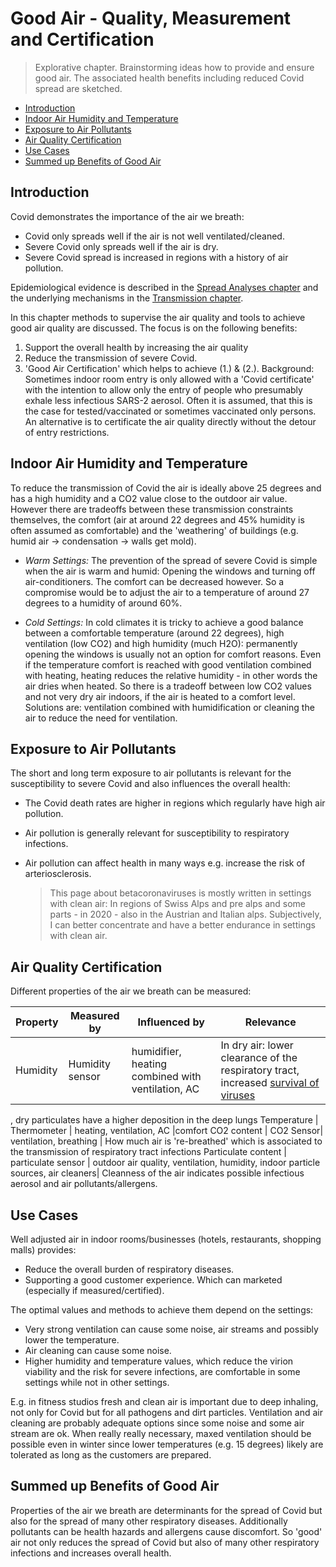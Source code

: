 # Good Air - Quality, Measurement and Certification

> Explorative chapter. Brainstorming ideas how to provide and ensure good air. The associated health benefits including reduced Covid spread are sketched.

* [Introduction](#introduction)
* [Indoor Air Humidity and Temperature](#indoor-air-humidity-and-temperature)
* [Exposure to Air Pollutants](#exposure-to-air-pollutants)
* [Air Quality Certification](#air-quality-certification)
* [Use Cases](#use-cases)
* [Summed up Benefits of Good Air](#summed-up-benefits-of-good-air)


## Introduction

Covid demonstrates the importance of the air we breath: 
* Covid only spreads well if the air is not well ventilated/cleaned.
* Severe Covid only spreads well if the air is dry.
* Severe Covid spread is increased in regions with a history of air pollution.

Epidemiological evidence is described in the [Spread Analyses chapter](../5_epidemiological/spread_analyses.md) and the underlying mechanisms in the [Transmission chapter](../5_epidemiological/transmission.md).

In this chapter methods to supervise the air quality and tools to achieve good air quality are discussed. The focus is on the following benefits:
1. Support the overall health by increasing the air quality
2. Reduce the transmission of severe Covid.
3. 'Good Air Certification' which helps to achieve (1.) & (2.). Background: Sometimes indoor room entry is only allowed with a 'Covid certificate' with the intention to allow only the entry of people who presumably exhale less infectious SARS-2 aerosol. Often it is assumed, that this is the case for tested/vaccinated or sometimes vaccinated only persons. An alternative is to certificate the air quality directly without the detour of entry restrictions. 

## Indoor Air Humidity and Temperature
To reduce the transmission of Covid the air is ideally above 25 degrees and has a high humidity and a CO2 value close to the outdoor air value. However there are tradeoffs between these transmission constraints themselves, the comfort (air at around 22 degrees and 45% humidity is often assumed as comfortable) and the 'weathering' of buildings (e.g. humid air -> condensation -> walls get mold).

* *Warm Settings:* The prevention of the spread of severe Covid is simple when the air is warm and humid: Opening the windows and turning off air-conditioners. The comfort can be decreased however. So a compromise would be to adjust the air to a temperature of around 27 degrees to a humidity of around 60%. 

* *Cold Settings:* In cold climates it is tricky to achieve a good balance between a comfortable temperature (around 22 degrees), high ventilation (low CO2) and high humidity (much H2O): permanently opening the windows is usually not an option for comfort reasons. Even if the temperature comfort is reached with good ventilation combined with heating, heating reduces the relative humidity - in other words the air dries when heated. So there is a tradeoff between low CO2 values and not very dry air indoors, if the air is heated to a comfort level. Solutions are: ventilation combined with humidification or cleaning the air to reduce the need for ventilation.

## Exposure to Air Pollutants
The short and long term exposure to air pollutants is relevant for the susceptibility to severe Covid and also influences the overall health:
* The Covid death rates are higher in regions which regularly have high air pollution. 
* Air pollution is generally relevant for susceptibility to respiratory infections.
* Air pollution can affect health in many ways e.g. increase the risk of arteriosclerosis.

    > This page about betacoronaviruses is mostly written in settings with clean air: In regions of Swiss Alps and pre alps and some parts - in 2020 - also in the Austrian and Italian alps. Subjectively, I can better concentrate and have a better endurance in settings with clean air.


## Air Quality Certification
Different properties of the air we breath can be measured:

Property | Measured by | Influenced by |  Relevance
--|--|--|--
Humidity    | Humidity sensor | humidifier, heating combined with ventilation, AC| In dry air: lower clearance of the respiratory tract, increased [survival of viruses](../2_biological/virion_viability.md)
, dry particulates have a higher deposition in the deep lungs
Temperature | Thermometer | heating, ventilation, AC |comfort
CO2 content | CO2 Sensor| ventilation, breathing  | How much air is 're-breathed' which is associated to the transmission of respiratory tract infections
Particulate content | particulate sensor | outdoor air quality, ventilation, humidity, indoor particle sources, air cleaners| Cleanness of the air indicates possible infectious aerosol and air pollutants/allergens.


## Use Cases
Well adjusted air in indoor rooms/businesses (hotels, restaurants, shopping malls) provides:
* Reduce the overall burden of respiratory diseases.
* Supporting a good customer experience. Which can marketed (especially if measured/certified).

The optimal values and methods to achieve them depend on the settings:
* Very strong ventilation can cause some noise, air streams and possibly lower the temperature.
* Air cleaning can cause some noise.
* Higher humidity and temperature values, which reduce the virion viability and the risk for severe infections, are comfortable in some settings while not in other settings.

E.g. in fitness studios fresh and clean air is important due to deep inhaling, not only for Covid but for all pathogens and dirt particles. Ventilation and air cleaning are probably adequate options since some noise and some air stream are ok. When really really necessary, maxed ventilation should be possible even in winter since lower temperatures (e.g. 15 degrees) likely are tolerated as long as the customers are prepared.



## Summed up Benefits of Good Air
Properties of the air we breath are determinants for the spread of Covid but also for the spread of many other respiratory diseases. Additionally pollutants can be health hazards and allergens cause discomfort. So 'good' air not only reduces the spread of Covid but also of many other respiratory infections and increases overall health.







